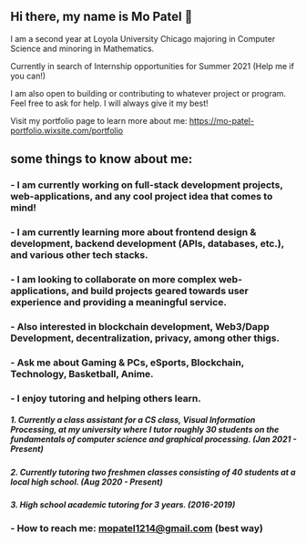 ## Hi there, my name is Mo Patel 👋

I am a second year at Loyola University Chicago majoring in Computer Science and minoring in Mathematics.

Currently in search of Internship opportunities for Summer 2021 (Help me if you can!)

I am also open to building or contributing to whatever project or program. Feel free to ask for help. I will always give it my best!


Visit my portfolio page to learn more about me: https://mo-patel-portfolio.wixsite.com/portfolio

## some things to know about me:
### -  I am currently working on full-stack development projects, web-applications, and any cool project idea that comes to mind!
### -  I am currently learning more about frontend design & development, backend development (APIs, databases, etc.), and various other tech stacks.
### -  I am looking to collaborate on more complex web-applications, and build projects geared towards user experience and providing a meaningful service. 

### -  Also interested in blockchain development, Web3/Dapp Development, decentralization, privacy, among other thigs.
### -  Ask me about Gaming & PCs, eSports, Blockchain, Technology, Basketball, Anime.

### - I enjoy tutoring and helping others learn. 
##### 1. Currently a class assistant for a CS class, Visual Information Processing, at my university where I tutor roughly 30 students on the fundamentals of computer science and graphical processing. (Jan 2021 - Present)
##### 2. Currently tutoring two freshmen classes consisting of 40 students at a local high school. (Aug 2020 - Present)
##### 3. High school academic tutoring for 3 years. (2016-2019)

### -  How to reach me: mopatel1214@gmail.com (best way)
